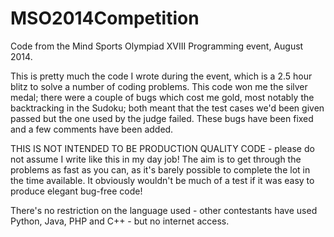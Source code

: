 MSO2014Competition
==================

Code from the Mind Sports Olympiad XVIII Programming event, August 2014. 

This is pretty much the code I wrote during the event, which is a 2.5 hour blitz to solve a number of coding
problems. This code won me the silver medal; there were a couple of bugs which cost me gold, most notably the 
backtracking in the Sudoku; both meant that the test cases we'd been given passed but the one used by the judge 
failed. These bugs have been fixed and a few comments have been added.

THIS IS NOT INTENDED TO BE PRODUCTION QUALITY CODE - please do not assume I write like this in my day job! 
The aim is to get through the problems as fast as you can, as it's barely possible to complete the lot in the
time available. It obviously wouldn't be much of a test if it was easy to produce elegant bug-free code!

There's no restriction on the language used - other contestants have used Python, Java, PHP and C++ - but
no internet access.
